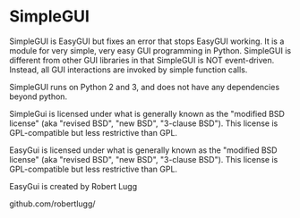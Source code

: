 SimpleGUI
=======

SimpleGUI is EasyGUI but fixes an error that stops EasyGUI working. It is a module for very simple, very easy GUI programming in Python. SimpleGUI is different from other GUI
libraries in that SimpleGUI is NOT event-driven. Instead, all GUI interactions are invoked by simple function calls.

SimpleGUI runs on Python 2 and 3, and does not have any dependencies beyond python.

SimpleGui is licensed under what is generally known as
the "modified BSD license" (aka "revised BSD", "new BSD", "3-clause BSD").
This license is GPL-compatible but less restrictive than GPL.

EasyGui is licensed under what is generally known as
the "modified BSD license" (aka "revised BSD", "new BSD", "3-clause BSD").
This license is GPL-compatible but less restrictive than GPL.

EasyGui is created by Robert Lugg

github.com/robertlugg/
